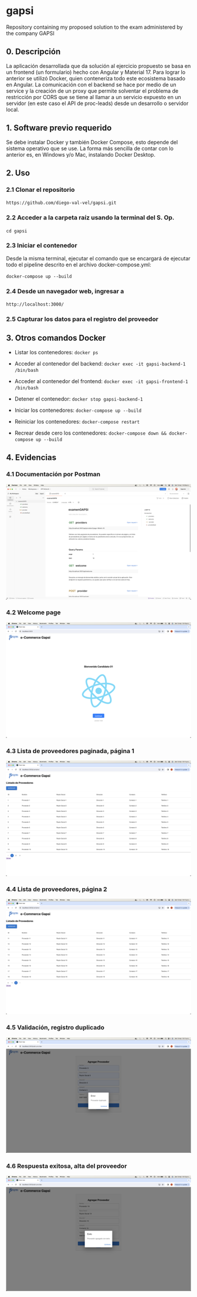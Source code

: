 # gapsi
Repository containing my proposed solution to the exam administered by the company GAPSI

## 0. Descripción
La aplicación desarrollada que da solución al ejercicio propuesto se basa en un frontend (un formulario) hecho con Angular y Material 17. Para lograr lo anterior se utilizó Docker, quien conteneriza todo este ecosistema basado en Angular. La comunicación con el backend se hace por medio de un service y la creación de un proxy que permite solventar el problema de restricción por CORS que se tiene al llamar a un servicio expuesto en un servidor (en este caso el API de proc-leads) desde un desarrollo o servidor local.

## 1. Software previo requerido
Se debe instalar Docker y también Docker Compose, esto depende del sistema operativo que se use. La forma más sencilla de contar con lo anterior es, en Windows y/o Mac, instalando Docker Desktop.

## 2. Uso

### 2.1 Clonar el repositorio
`https://github.com/diego-val-vel/gapsi.git`

### 2.2 Acceder a la carpeta raíz usando la terminal del S. Op.
`cd gapsi`

### 2.3 Iniciar el contenedor
Desde la misma terminal, ejecutar el comando que se encargará de ejecutar todo el pipeline descrito en el archivo docker-compose.yml:

`docker-compose up --build`

### 2.4 Desde un navegador web, ingresar a
`http://localhost:3000/`

### 2.5 Capturar los datos para el registro del proveedor

## 3. Otros comandos Docker

- Listar los contenedores:
`docker ps`

- Acceder al contenedor del backend:
`docker exec -it gapsi-backend-1 /bin/bash`

- Acceder al contenedor del frontend:
`docker exec -it gapsi-frontend-1 /bin/bash`

- Detener el contenedor:
`docker stop gapsi-backend-1`

- Iniciar los contenedores:
`docker-compose up --build`

- Reiniciar los contenedores:
`docker-compose restart`

- Recrear desde cero los contenedores:
`docker-compose down && docker-compose up --build`

## 4. Evidencias

### 4.1 Documentación por Postman

![1.Postman doc](/screenshots/1.png)

### 4.2 Welcome page

![2.Welcome page](/screenshots/2.png)

### 4.3 Lista de proveedores paginada, página 1

![3.Lista proveedores pg1.png](/screenshots/3.png)

### 4.4 Lista de proveedores, página 2

![4.Lista proveedores pg2.png](/screenshots/4.png)

### 4.5 Validación, registro duplicado

![5.Registro duplicado.png](/screenshots/5.png)

### 4.6 Respuesta exitosa, alta del proveedor

![6.Alta de proveedor.png](/screenshots/6.png)
